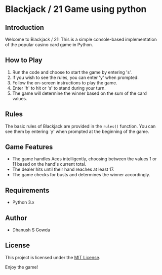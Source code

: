 # Blackjack / 21 Game using python

## Introduction

Welcome to Blackjack / 21! This is a simple console-based implementation of the popular casino card game in Python.

## How to Play

1. Run the code and choose to start the game by entering 's'.
2. If you wish to see the rules, you can enter 'y' when prompted.
3. Follow the on-screen instructions to play the game.
4. Enter 'h' to hit or 's' to stand during your turn.
5. The game will determine the winner based on the sum of the card values.

## Rules

The basic rules of Blackjack are provided in the `rules()` function. You can see them by entering 'y' when prompted at the beginning of the game.

## Game Features

- The game handles Aces intelligently, choosing between the values 1 or 11 based on the hand's current total.
- The dealer hits until their hand reaches at least 17.
- The game checks for busts and determines the winner accordingly.

## Requirements

- Python 3.x

## Author

- Dhanush S Gowda

## License

This project is licensed under the [MIT License](LICENSE).

Enjoy the game!

